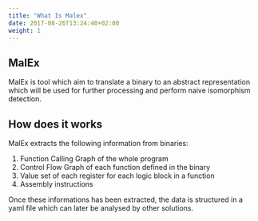 ```yaml
---
title: "What Is Malex"
date: 2017-08-26T13:24:40+02:00
weight: 1
---
```



## MalEx

MalEx is tool which aim to translate a binary to an abstract representation which will be used for further processing and perform naive isomorphism detection.

## How does it works

MalEx extracts the following information from binaries:

1. Function Calling Graph of the whole program
2. Control Flow Graph of each function defined in the binary
3. Value set of each register for each logic block in a function
4. Assembly instructions

Once these informations has been extracted, the data is structured in a yaml file which can later be analysed by other solutions.
